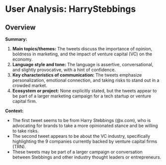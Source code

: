 # User Analysis: HarryStebbings

## Overview

**Summary:**

1. **Main topics/themes:** The tweets discuss the importance of opinion, boldness in marketing, and the impact of venture capital (VC) on the economy.
2. **Language style and tone:** The language is assertive, conversational, and slightly provocative, with a hint of confidence.
3. **Key characteristics of communication:** The tweets emphasize personalization, emotional connection, and taking risks to stand out in a crowded market.
4. **Ecosystem or project:** None explicitly stated, but the tweets appear to be part of a larger marketing campaign for a tech startup or venture capital firm.

**Context:**

* The first tweet seems to be from Harry Stebbings (@x.com), who is advocating for brands to take a more opinionated stance and be willing to take risks.
* The second tweet appears to be about the VC industry, specifically highlighting the 9 companies currently backed by venture capital firms (TRN).
* These tweets may be part of a larger campaign or conversation between Stebbings and other industry thought leaders or entrepreneurs.